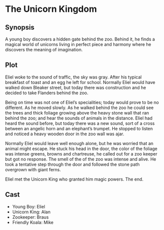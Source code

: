 # The Unicorn Kingdom

## Synopsis

A young boy discovers a hidden gate behind the zoo.
Behind it, he finds a magical world of unicorns living in perfect piece and harmony where he discovers the meaning of imagination.

## Plot

Eliel woke to the sound of traffic, the sky was gray.
After his typical breakfast of toast and an egg he left for school.
Normally Eliel would have walked down Bleaker street, but today there was construction and he decided to take Flanders behind the zoo.

Being on time was not one of Eliel’s specialities; today would prove to be no different.
As he moved slowly.
As he walked behind the zoo he could see the trees and thick foliage growing above the heavy stone wall that ran behind the zoo; and hear the sounds of animals in the distance.
Eliel had heard the sound before, but today there was a new sound, sort of a cross between an angelic horn and an elephant’s trumpet.
He stopped to listen and noticed a heavy wooden door in the zoo wall was ajar.

Normally Eliel would leave well enough alone, but he was worried that an animal might escape.
He stuck his head in the door, the color of the foliage was intense greens, browns and chartreuse, he called out for a zoo keeper but got no response.
The smell of the of the zoo was intense and alive.
He took a tentative step through the door and followed the stone path overgrown with giant ferns.

Eliel met the Unicorn King who granted him magic powers.
The end.

## Cast

* Young Boy: Eliel
* Unicorn King: Alan
* Zookeeper: Braus
* Friendly Koala: Mike
